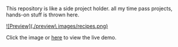 This repository is like a side project holder. all my time pass projects, hands-on stuff is thrown here.



[![Preview](./preview\ images/recipes.png)](https://islamicrecipes.netlify.app)


Click the image or [here](https://islamicrecipes.netlify.app) to view the live demo.
